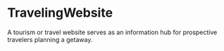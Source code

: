 # TravelingWebsite
A tourism or travel website serves as an information hub for prospective travelers planning a getaway.
